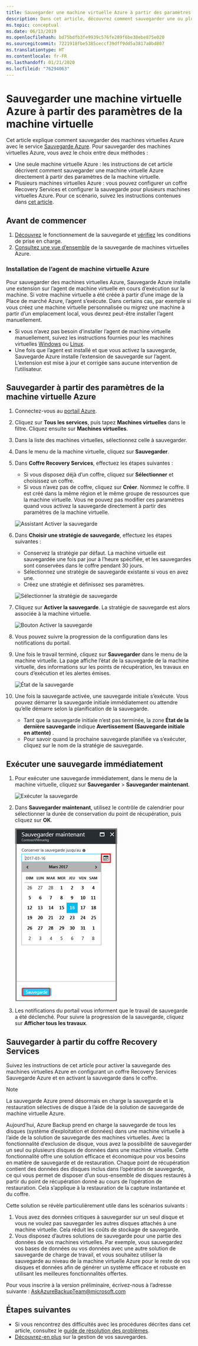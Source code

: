 ```yaml
---
title: Sauvegarder une machine virtuelle Azure à partir des paramètres de la machine virtuelle
description: Dans cet article, découvrez comment sauvegarder une ou plusieurs machines virtuelles Azure avec le service Sauvegarde Azure.
ms.topic: conceptual
ms.date: 06/13/2019
ms.openlocfilehash: bd75bdfb3fe9939c576fe289f6be38ebe875e020
ms.sourcegitcommit: 7221918fbe5385ceccf39dff9dd5a3817a0bd807
ms.translationtype: HT
ms.contentlocale: fr-FR
ms.lasthandoff: 01/21/2020
ms.locfileid: "76294063"
---
```

# <a name="back-up-an-azure-vm-from-the-vm-settings"></a>Sauvegarder une machine virtuelle Azure à partir des paramètres de la machine virtuelle

Cet article explique comment sauvegarder des machines virtuelles Azure avec le service [Sauvegarde Azure](backup-overview.md). Pour sauvegarder des machines virtuelles Azure, vous avez le choix entre deux méthodes :

- Une seule machine virtuelle Azure : les instructions de cet article décrivent comment sauvegarder une machine virtuelle Azure directement à partir des paramètres de la machine virtuelle.
- Plusieurs machines virtuelles Azure : vous pouvez configurer un coffre Recovery Services et configurer la sauvegarde pour plusieurs machines virtuelles Azure. Pour ce scénario, suivez les instructions contenues dans [cet article](backup-azure-arm-vms-prepare.md).

## <a name="before-you-start"></a>Avant de commencer

1. [Découvrez](backup-architecture.md#how-does-azure-backup-work) le fonctionnement de la sauvegarde et [vérifiez](backup-support-matrix.md#azure-vm-backup-support) les conditions de prise en charge.
2. [Consultez une vue d’ensemble](backup-azure-vms-introduction.md) de la sauvegarde de machines virtuelles Azure.

### <a name="azure-vm-agent-installation"></a>Installation de l’agent de machine virtuelle Azure

Pour sauvegarder des machines virtuelles Azure, Sauvegarde Azure installe une extension sur l’agent de machine virtuelle en cours d’exécution sur la machine. Si votre machine virtuelle a été créée à partir d’une image de la Place de marché Azure, l’agent s’exécute. Dans certains cas, par exemple si vous créez une machine virtuelle personnalisée ou migrez une machine à partir d’un emplacement local, vous devrez peut-être installer l’agent manuellement.

- Si vous n’avez pas besoin d’installer l’agent de machine virtuelle manuellement, suivez les instructions fournies pour les machines virtuelles [Windows](https://docs.microsoft.com/azure/virtual-machines/extensions/agent-windows) ou [Linux](https://docs.microsoft.com/azure/virtual-machines/extensions/agent-linux).
- Une fois que l’agent est installé et que vous activez la sauvegarde, Sauvegarde Azure installe l’extension de sauvegarde sur l’agent. L’extension est mise à jour et corrigée sans aucune intervention de l’utilisateur.

## <a name="back-up-from-azure-vm-settings"></a>Sauvegarder à partir des paramètres de la machine virtuelle Azure

1. Connectez-vous au [portail Azure](https://portal.azure.com/).
2. Cliquez sur **Tous les services**, puis tapez **Machines virtuelles** dans le filtre. Cliquez ensuite sur **Machines virtuelles**.
3. Dans la liste des machines virtuelles, sélectionnez celle à sauvegarder.
4. Dans le menu de la machine virtuelle, cliquez sur **Sauvegarder**.
5. Dans **Coffre Recovery Services**, effectuez les étapes suivantes :
   - Si vous disposez déjà d’un coffre, cliquez sur **Sélectionner** et choisissez un coffre.
   - Si vous n’avez pas de coffre, cliquez sur **Créer**. Nommez le coffre. Il est créé dans la même région et le même groupe de ressources que la machine virtuelle. Vous ne pouvez pas modifier ces paramètres quand vous activez la sauvegarde directement à partir des paramètres de la machine virtuelle.

   ![Assistant Activer la sauvegarde](./media/backup-azure-vms-first-look-arm/vm-menu-enable-backup-small.png)

6. Dans **Choisir une stratégie de sauvegarde**, effectuez les étapes suivantes :

   - Conservez la stratégie par défaut. La machine virtuelle est sauvegardée une fois par jour à l’heure spécifiée, et les sauvegardes sont conservées dans le coffre pendant 30 jours.
   - Sélectionnez une stratégie de sauvegarde existante si vous en avez une.
   - Créez une stratégie et définissez ses paramètres.  

   ![Sélectionner la stratégie de sauvegarde](./media/backup-azure-vms-first-look-arm/set-backup-policy.png)

7. Cliquez sur **Activer la sauvegarde**. La stratégie de sauvegarde est alors associée à la machine virtuelle.

    ![Bouton Activer la sauvegarde](./media/backup-azure-vms-first-look-arm/vm-management-menu-enable-backup-button.png)

8. Vous pouvez suivre la progression de la configuration dans les notifications du portail.
9. Une fois le travail terminé, cliquez sur **Sauvegarder** dans le menu de la machine virtuelle. La page affiche l’état de la sauvegarde de la machine virtuelle, des informations sur les points de récupération, les travaux en cours d’exécution et les alertes émises.

   ![État de la sauvegarde](./media/backup-azure-vms-first-look-arm/backup-item-view-update.png)

10. Une fois la sauvegarde activée, une sauvegarde initiale s’exécute. Vous pouvez démarrer la sauvegarde initiale immédiatement ou attendre qu’elle démarre selon la planification de la sauvegarde.
    - Tant que la sauvegarde initiale n’est pas terminée, la zone **État de la dernière sauvegarde** indique **Avertissement (Sauvegarde initiale en attente)** .
    - Pour savoir quand la prochaine sauvegarde planifiée va s’exécuter, cliquez sur le nom de la stratégie de sauvegarde.

## <a name="run-a-backup-immediately"></a>Exécuter une sauvegarde immédiatement

1. Pour exécuter une sauvegarde immédiatement, dans le menu de la machine virtuelle, cliquez sur **Sauvegarder** > **Sauvegarder maintenant**.

    ![Exécuter la sauvegarde](./media/backup-azure-vms-first-look-arm/backup-now-update.png)

2. Dans **Sauvegarder maintenant**, utilisez le contrôle de calendrier pour sélectionner la durée de conservation du point de récupération, puis cliquez sur **OK**.

    ![Jour de fin de la conservation de la sauvegarde](./media/backup-azure-vms-first-look-arm/backup-now-blade-calendar.png)

3. Les notifications du portail vous informent que le travail de sauvegarde a été déclenché. Pour suivre la progression de la sauvegarde, cliquez sur **Afficher tous les travaux**.

## <a name="back-up-from-the-recovery-services-vault"></a>Sauvegarder à partir du coffre Recovery Services

Suivez les instructions de cet article pour activer la sauvegarde des machines virtuelles Azure en configurant un coffre Recovery Services Sauvegarde Azure et en activant la sauvegarde dans le coffre.

>[!NOTE]
> La sauvegarde Azure prend désormais en charge la sauvegarde et la restauration sélectives de disque à l’aide de la solution de sauvegarde de machine virtuelle Azure.
>
>Aujourd’hui, Azure Backup prend en charge la sauvegarde de tous les disques (système d’exploitation et données) dans une machine virtuelle à l’aide de la solution de sauvegarde des machines virtuelles. Avec la fonctionnalité d’exclusion de disque, vous avez la possibilité de sauvegarder un seul ou plusieurs disques de données dans une machine virtuelle. Cette fonctionnalité offre une solution efficace et économique pour vos besoins en matière de sauvegarde et de restauration. Chaque point de récupération contient des données des disques inclus dans l’opération de sauvegarde, ce qui vous permet de disposer d’un sous-ensemble de disques restaurés à partir du point de récupération donné au cours de l’opération de restauration. Cela s’applique à la restauration de la capture instantanée et du coffre.
>
> Cette solution se révèle particulièrement utile dans les scénarios suivants :
>  
>1. Vous avez des données critiques à sauvegarder sur un seul disque et vous ne voulez pas sauvegarder les autres disques attachés à une machine virtuelle. Cela réduit les coûts de stockage de sauvegarde.  
>2. Vous disposez d’autres solutions de sauvegarde pour une partie des données de vos machines virtuelles. Par exemple, vous sauvegardez vos bases de données ou vos données avec une autre solution de sauvegarde de charge de travail, et vous souhaitez utiliser la sauvegarde au niveau de la machine virtuelle Azure pour le reste de vos disques et données afin de générer un système efficace et robuste en utilisant les meilleures fonctionnalités offertes.
>
>Pour vous inscrire à la version préliminaire, écrivez-nous à l’adresse suivante : AskAzureBackupTeam@microsoft.com

## <a name="next-steps"></a>Étapes suivantes

- Si vous rencontrez des difficultés avec les procédures décrites dans cet article, consultez le [guide de résolution des problèmes](backup-azure-vms-troubleshoot.md).
- [Découvrez-en plus](backup-azure-manage-vms.md) sur la gestion de vos sauvegardes.
